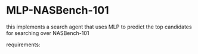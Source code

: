 # MLP-NASBench-101
this implements a search agent that uses MLP to predict the top candidates for searching over NASBench-101

requirements:
